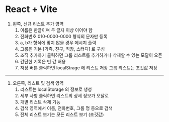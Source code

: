 # React + Vite

1. 왼쪽, 신규 리스트 추가 영역
    1. 이름은 한글이며 두 글자 이상 이어야 함
    2. 전화번호 010-0000-0000 형식의 문자만 등록
    3. a, b가 형식에 맞지 않을 경우 메시지 출력
    4. 그룹은 기본 [가족, 친구, 직장, 스터디] 로 구성
    5. 조직 추가하기 클릭하면 그룹 리스트를 추가하거나 삭제할 수 있는 모달이 오픈
    6. 간단한 기록은 빈 값 허용
    7. 저장 버튼 클릭하면  localStrage 에 리스트 저장
    그룹 리스트는 초깃값 저장
        
       
---

1. 오른쪽, 리스트 및 검색 영역
    1. 리스트는 localStorage 의 정보로 생성
    2. 세부 사항 클릭하면 리스트의 상세 정보가 모달로
    3. 개별 리스트 삭제 기능
    4. 검색 영역에서 이름, 전화번호, 그룹 명 등으로 검색 
    5. 전체 리스트 보기는 모든 리스트 보기 (초깃값)

